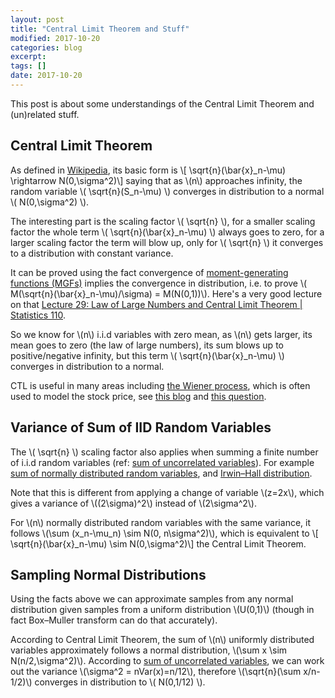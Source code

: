 ```yaml
---
layout: post
title: "Central Limit Theorem and Stuff"
modified: 2017-10-20
categories: blog
excerpt:
tags: []
date: 2017-10-20
---
```


This post is about some understandings of the Central Limit Theorem and (un)related stuff. 

## Central Limit Theorem
As defined in [Wikipedia](https://en.wikipedia.org/wiki/Central_limit_theorem), its basic form is
\\[ \sqrt{n}(\bar{x}_n-\mu) \rightarrow N(0,\sigma^2)\\]
saying that as \\(n\\) approaches infinity, the random variable \\( \sqrt{n}(S_n-\mu) \\) converges in distribution to a normal \\( N(0,\sigma^2) \\).

The interesting part is the scaling factor \\( \sqrt{n} \\),
for a smaller scaling factor the whole term \\( \sqrt{n}(\bar{x}_n-\mu) \\) always goes to zero,
for a larger scaling factor the term will blow up, only for \\( \sqrt{n} \\) it converges to a distribution with constant variance.

It can be proved using the fact convergence of [moment-generating functions (MGFs)](https://en.wikipedia.org/wiki/Moment-generating_function) implies the convergence in distribution,
i.e. to prove \\( M(\sqrt{n}(\bar{x}_n-\mu)/\sigma) = M(N(0,1))\\). 
Here's a very good lecture on that [Lecture 29: Law of Large Numbers and Central Limit Theorem | Statistics 110](https://youtu.be/OprNqnHsVIA).

So we know for \\(n\\) i.i.d variables with zero mean, as \\(n\\) gets larger, its mean goes to zero (the law of large numbers), its sum blows up to positive/negative infinity, but this term \\( \sqrt{n}(\bar{x}_n-\mu) \\) converges in distribution to a normal.

CTL is useful in many areas including [the Wiener process](https://en.wikipedia.org/wiki/Wiener_process#Wiener_process_as_a_limit_of_random_walk),
which is often used to model the stock price, see [this blog](http://epchan.blogspot.jp/2016/04/mean-reversion-momentum-and-volatility.html) and [this question](https://stats.stackexchange.com/q/308545/95569).

## Variance of Sum of IID Random Variables
The \\( \sqrt{n} \\) scaling factor also applies when summing a finite number of i.i.d random variables (ref: [sum of uncorrelated variables](https://en.wikipedia.org/wiki/Variance#Sum_of_uncorrelated_variables_(Bienaym%C3%A9_formula))). For example [sum of normally distributed random variables](https://en.wikipedia.org/wiki/Sum_of_normally_distributed_random_variables), and [Irwin–Hall distribution](https://en.wikipedia.org/wiki/Irwin%E2%80%93Hall_distribution).

Note that this is different from applying a change of variable \\(z=2x\\), which gives a variance of \\((2\sigma)^2\\) instead of \\(2\sigma^2\\).

For \\(n\\) normally distributed random variables with the same variance, it follows
\\(\sum (x_n-\mu_n) \sim N(0, n\sigma^2)\\), which is equivalent to 
\\[ \sqrt{n}(\bar{x}_n-\mu) \sim N(0,\sigma^2)\\]
the Central Limit Theorem.

## Sampling Normal Distributions
Using the facts above we can approximate samples from any normal distribution given samples from a uniform distribution \\(U(0,1)\\) (though in fact Box–Muller transform can do that accurately).

According to Central Limit Theorem, the sum of \\(n\\) uniformly distributed variables approximately follows a normal distribution, \\(\sum x \sim N(n/2,\sigma^2)\\). According to [sum of uncorrelated variables](https://en.wikipedia.org/wiki/Variance#Sum_of_uncorrelated_variables_(Bienaym%C3%A9_formula)), we can work out the variance \\(\sigma^2 = nVar(x)=n/12\\), therefore \\(\sqrt{n}(\sum x/n-1/2)\\) converges in distribution to \\( N(0,1/12) \\).
